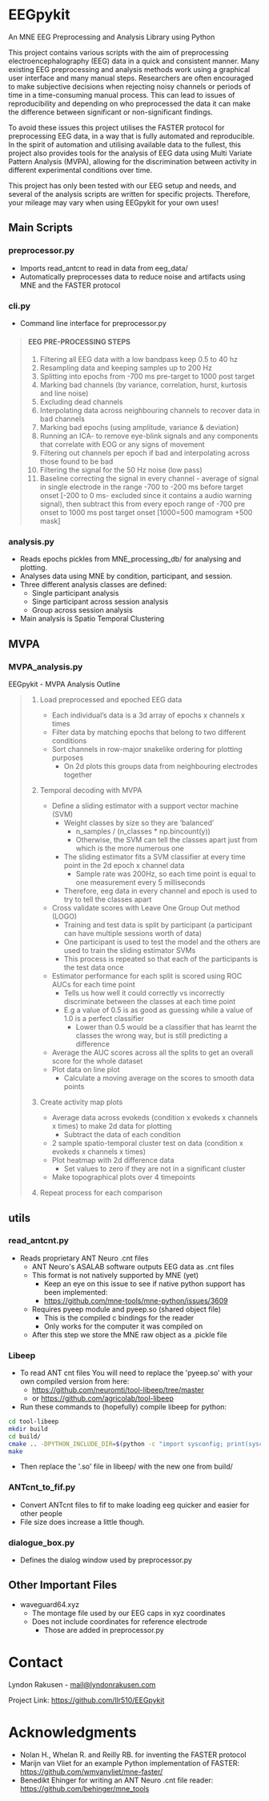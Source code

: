 # EEGpykit

An MNE EEG Preprocessing and Analysis Library using Python

This project contains various scripts with the aim of preprocessing electroencephalography (EEG) data in a quick and consistent manner.
Many existing EEG preprocessing and analysis methods work using a graphical user interface and many manual steps. 
Researchers are often encouraged to make subjective decisions when rejecting noisy channels or periods of time in a time-consuming manual process.
This can lead to issues of reproducibility and depending on who preprocessed the data it can make the difference between significant or non-significant findings. 

To avoid these issues this project utilises the FASTER protocol for preprocessing EEG data,
in a way that is fully automated and reproducible.
In the spirit of automation and utilising available data to the fullest,
this project also provides tools for the analysis of EEG data using Multi Variate Pattern Analysis (MVPA),
allowing for the discrimination between activity in different experimental conditions over time.

This project has only been tested with our EEG setup and needs, and several of the analysis scripts are written for specific projects.
Therefore, your mileage may vary when using EEGpykit for your own uses!

## Main Scripts
### preprocessor.py
- Imports read_antcnt to read in data from eeg_data/
- Automatically preprocesses data to reduce noise and artifacts using MNE and the FASTER protocol

### cli.py
- Command line interface for preprocessor.py
 
> #### EEG PRE-PROCESSING STEPS
> 1. Filtering all EEG data with a low bandpass keep 0.5 to 40 hz
> 2. Resampling data and keeping samples up to 200 Hz
> 3. Splitting into epochs from -700 ms pre-target to 1000 post target
> 4. Marking bad channels (by variance, correlation, hurst, kurtosis and line noise)
> 5. Excluding dead channels 
> 6. Interpolating data across neighbouring channels to recover data in bad channels 
> 7. Marking bad epochs (using amplitude, variance & deviation)
> 8. Running an ICA- to remove eye-blink signals and any components that correlate with EOG or any signs of movement 
> 9. Filtering out channels per epoch if bad and interpolating across those found to be bad 
> 10. Filtering the signal for the 50 Hz noise (low pass)
> 11. Baseline correcting the signal in every channel - average of signal in single electrode in the range -700 to -200 ms before target onset [-200 to 0 ms- excluded since it contains a audio warning signal), then subtract this from every epoch range of -700 pre onset to 1000 ms post target onset [1000=500 mamogram +500 mask]

### analysis.py
- Reads epochs pickles from MNE_processing_db/ for analysing and plotting.
- Analyses data using MNE by condition, participant, and session.
- Three different analysis classes are defined:
  - Single participant analysis
  - Singe participant across session analysis
  - Group across session analysis
- Main analysis is Spatio Temporal Clustering

## MVPA
### MVPA_analysis.py
EEGpykit - MVPA Analysis Outline
> 1. Load preprocessed and epoched EEG data
>    * Each individual’s data is a 3d array of epochs x channels x times
>    * Filter data by matching epochs that belong to two different conditions
>    * Sort channels in row-major snakelike ordering for plotting purposes
>       * On 2d plots this groups data from neighbouring electrodes together
> 
> 2. Temporal decoding with MVPA
>    * Define a sliding estimator with a support vector machine (SVM)
>       * Weight classes by size so they are ‘balanced’
>          * n_samples / (n_classes * np.bincount(y))
>          * Otherwise, the SVM can tell the classes apart just from which is the more numerous one
>       * The sliding estimator fits a SVM classifier at every time point in the 2d epoch x channel data
>          * Sample rate was 200Hz, so each time point is equal to one measurement every 5 milliseconds
>       * Therefore, eeg data in every channel and epoch is used to try to tell the classes apart
>    * Cross validate scores with Leave One Group Out method (LOGO)
>       * Training and test data is split by participant (a participant can have multiple sessions worth of data)
>       * One participant is used to test the model and the others are used to train the sliding estimator SVMs
>       * This process is repeated so that each of the participants is the test data once
>    * Estimator performance for each split is scored using ROC AUCs for each time point
>       * Tells us how well it could correctly vs incorrectly discriminate between the classes at each time point
>       * E.g a value of 0.5 is as good as guessing while a value of 1.0 is a perfect classifier
>          * Lower than 0.5 would be a classifier that has learnt the classes the wrong way, but is still predicting a difference
>    * Average the AUC scores across all the splits to get an overall score for the whole dataset
>    * Plot data on line plot
>       * Calculate a moving average on the scores to smooth data points
> 
> 3. Create activity map plots
>    * Average data across evokeds (condition x evokeds x channels x times) to make 2d data for plotting
>       * Subtract the data of each condition
>    * 2 sample spatio-temporal cluster test on data (condition x evokeds x channels x times)
>    * Plot heatmap with 2d difference data
>       * Set values to zero if they are not in a significant cluster
>    * Make topographical plots over 4 timepoints
> 
> 4. Repeat process for each comparison

## utils
### read_antcnt.py
- Reads proprietary ANT Neuro .cnt files
  - ANT Neuro's ASALAB software outputs EEG data as .cnt files
  - This format is not natively supported by MNE (yet)
    - Keep an eye on this issue to see if native python support has been implemented:
    - https://github.com/mne-tools/mne-python/issues/3609
  - Requires pyeep module and pyeep.so (shared object file)
    - This is the compiled c bindings for the reader
    - Only works for the computer it was compiled on
  - After this step we store the MNE raw object as a .pickle file

### Libeep
- To read ANT cnt files You will need to replace the 'pyeep.so' with your own compiled version from here:
  - https://github.com/neuromti/tool-libeep/tree/master
  - or https://github.com/agricolab/tool-libeep
- Run these commands to (hopefully) compile libeep for python:

```bash
cd tool-libeep
mkdir build
cd build/
cmake .. -DPYTHON_INCLUDE_DIR=$(python -c "import sysconfig; print(sysconfig.get_path('include'))") -DPYTHON_LIBRARY=$(python -c "import sysconfig; print(sysconfig.get_config_var('LIBDIR'))")
make
```
- Then replace the '.so' file in libeep/ with the new one from build/
### ANTcnt_to_fif.py
- Convert ANTcnt files to fif to make loading eeg quicker and easier for other people
- File size does increase a little though.

### dialogue_box.py
- Defines the dialog window used by preprocessor.py

## Other Important Files
- waveguard64.xyz
  - The montage file used by our EEG caps in xyz coordinates
  - Does not include coordinates for reference electrode
    - Those are added in preprocessor.py

# Contact
Lyndon Rakusen - [mail@lyndonrakusen.com](mailto:mail@lyndonrakusen.com)

Project Link: https://github.com/llr510/EEGpykit

# Acknowledgments
- Nolan H., Whelan R. and Reilly RB. for inventing the FASTER protocol
- Marijn van Vliet for an example Python implementation of FASTER: https://github.com/wmvanvliet/mne-faster/
- Benedikt Ehinger for writing an ANT Neuro .cnt file reader: https://github.com/behinger/mne_tools
